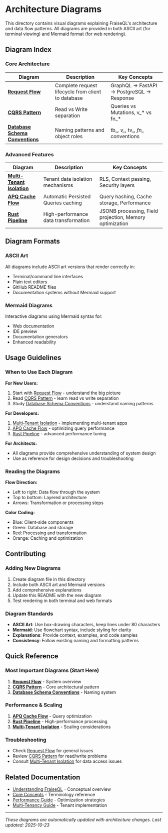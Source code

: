# Architecture Diagrams

This directory contains visual diagrams explaining FraiseQL's architecture and data flow patterns. All diagrams are provided in both ASCII art (for terminal viewing) and Mermaid format (for web rendering).

## Diagram Index

### Core Architecture

| Diagram | Description | Key Concepts |
|---------|-------------|--------------|
| [**Request Flow**](request-flow.md) | Complete request lifecycle from client to database | GraphQL → FastAPI → PostgreSQL → Response |
| [**CQRS Pattern**](cqrs-pattern.md) | Read vs Write separation | Queries vs Mutations, v_* vs fn_* |
| [**Database Schema Conventions**](database-schema-conventions.md) | Naming patterns and object roles | tb_*, v_*, tv_*, fn_* conventions |

### Advanced Features

| Diagram | Description | Key Concepts |
|---------|-------------|--------------|
| [**Multi-Tenant Isolation**](multi-tenant-isolation.md) | Tenant data isolation mechanisms | RLS, Context passing, Security layers |
| [**APQ Cache Flow**](apq-cache-flow.md) | Automatic Persisted Queries caching | Query hashing, Cache storage, Performance |
| [**Rust Pipeline**](rust-pipeline.md) | High-performance data transformation | JSONB processing, Field projection, Memory optimization |

## Diagram Formats

### ASCII Art
All diagrams include ASCII art versions that render correctly in:
- Terminal/command line interfaces
- Plain text editors
- GitHub README files
- Documentation systems without Mermaid support

### Mermaid Diagrams
Interactive diagrams using Mermaid syntax for:
- Web documentation
- IDE preview
- Documentation generators
- Enhanced readability

## Usage Guidelines

### When to Use Each Diagram

**For New Users:**
1. Start with [Request Flow](request-flow.md) - understand the big picture
2. Read [CQRS Pattern](cqrs-pattern.md) - learn read vs write separation
3. Study [Database Schema Conventions](database-schema-conventions.md) - understand naming patterns

**For Developers:**
1. [Multi-Tenant Isolation](multi-tenant-isolation.md) - implementing multi-tenant apps
2. [APQ Cache Flow](apq-cache-flow.md) - optimizing query performance
3. [Rust Pipeline](rust-pipeline.md) - advanced performance tuning

**For Architects:**
- All diagrams provide comprehensive understanding of system design
- Use as reference for design decisions and troubleshooting

### Reading the Diagrams

**Flow Direction:**
- Left to right: Data flow through the system
- Top to bottom: Layered architecture
- Arrows: Transformation or processing steps

**Color Coding:**
- Blue: Client-side components
- Green: Database and storage
- Red: Processing and transformation
- Orange: Caching and optimization

## Contributing

### Adding New Diagrams
1. Create diagram file in this directory
2. Include both ASCII art and Mermaid versions
3. Add comprehensive explanations
4. Update this README with the new diagram
5. Test rendering in both terminal and web formats

### Diagram Standards
- **ASCII Art**: Use box-drawing characters, keep lines under 80 characters
- **Mermaid**: Use flowchart syntax, include styling for clarity
- **Explanations**: Provide context, examples, and code samples
- **Consistency**: Follow existing naming and formatting patterns

## Quick Reference

### Most Important Diagrams (Start Here)
1. **[Request Flow](request-flow.md)** - System overview
2. **[CQRS Pattern](cqrs-pattern.md)** - Core architectural pattern
3. **[Database Schema Conventions](database-schema-conventions.md)** - Naming system

### Performance & Scaling
1. **[APQ Cache Flow](apq-cache-flow.md)** - Query optimization
2. **[Rust Pipeline](rust-pipeline.md)** - High-performance processing
3. **[Multi-Tenant Isolation](multi-tenant-isolation.md)** - Scaling considerations

### Troubleshooting
- Check [Request Flow](request-flow.md) for general issues
- Review [CQRS Pattern](cqrs-pattern.md) for read/write problems
- Consult [Multi-Tenant Isolation](multi-tenant-isolation.md) for data access issues

## Related Documentation

- [Understanding FraiseQL](../guides/understanding-fraiseql.md) - Conceptual overview
- [Core Concepts](../core/concepts-glossary.md) - Terminology reference
- [Performance Guide](../performance/index.md) - Optimization strategies
- [Multi-Tenancy Guide](../advanced/multi-tenancy.md) - Tenant implementation

---

*These diagrams are automatically updated with architecture changes. Last updated: 2025-10-23*
